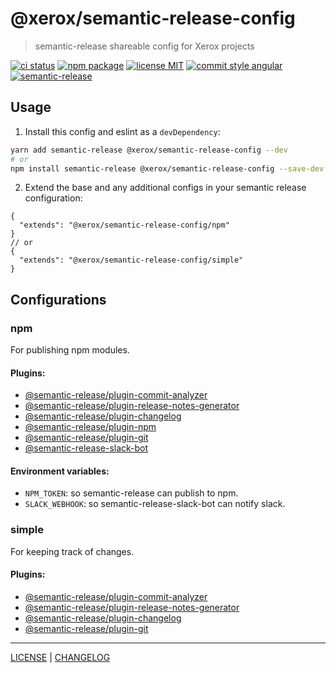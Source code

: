 # @xerox/semantic-release-config

> semantic-release shareable config for Xerox projects

[![ci status][ci-badge]][ci-link]
[![npm package][npm-badge]][npm-link]
[![license MIT][license-badge]][license-link]
[![commit style angular][commit-style-badge]][commit-style-link]
[![semantic-release][semantic-release-badge]][semantic-release-link]

## Usage
1. Install this config and eslint as a `devDependency`:
```bash
yarn add semantic-release @xerox/semantic-release-config --dev
# or
npm install semantic-release @xerox/semantic-release-config --save-dev
```
2. Extend the base and any additional configs in your semantic release configuration:
```jsonc
{
  "extends": "@xerox/semantic-release-config/npm"
}
// or
{
  "extends": "@xerox/semantic-release-config/simple"
}
```

## Configurations
### npm
For publishing npm modules.

#### Plugins:
* [@semantic-release/plugin-commit-analyzer](https://github.com/semantic-release/commit-analyzer)
* [@semantic-release/plugin-release-notes-generator](https://github.com/semantic-release/release-notes-generator)
* [@semantic-release/plugin-changelog](https://github.com/semantic-release/changelog)
* [@semantic-release/plugin-npm](https://github.com/semantic-release/npm)
* [@semantic-release/plugin-git](https://github.com/semantic-release/git)
* [@semantic-release-slack-bot](https://github.com/juliuscc/semantic-release-slack-bot/)

#### Environment variables:
* `NPM_TOKEN`: so semantic-release can publish to npm.
* `SLACK_WEBHOOK`: so semantic-release-slack-bot can notify slack.

### simple
For keeping track of changes.

#### Plugins:
* [@semantic-release/plugin-commit-analyzer](https://github.com/semantic-release/commit-analyzer)
* [@semantic-release/plugin-release-notes-generator](https://github.com/semantic-release/release-notes-generator)
* [@semantic-release/plugin-changelog](https://github.com/semantic-release/changelog)
* [@semantic-release/plugin-git](https://github.com/semantic-release/git)

---

[LICENSE][license-link] | [CHANGELOG][changelog-link]

[license-link]: ../../LICENSE
[changelog-link]: ./CHANGELOG.md

[ci-badge]: https://flat.badgen.net/github/checks/xeroxinteractive/config/release?label=ci
[ci-link]: https://github.com/xeroxinteractive/config/actions?query=branch%3Arelease

[npm-badge]: https://flat.badgen.net/npm/v/@xerox/semantic-release-config?color=cyan
[npm-link]: https://www.npmjs.com/package/@xerox/semantic-release-config

[license-badge]: https://flat.badgen.net/badge/license/MIT

[commit-style-badge]: https://flat.badgen.net/badge/commit%20style/angular/purple
[commit-style-link]: https://github.com/angular/angular.js/blob/master/DEVELOPERS.md#-git-commit-guidelines

[semantic-release-badge]: https://flat.badgen.net/badge/%20%20%F0%9F%93%A6%F0%9F%9A%80/semantic%20release/e10079
[semantic-release-link]: https://github.com/semantic-release/semantic-release
